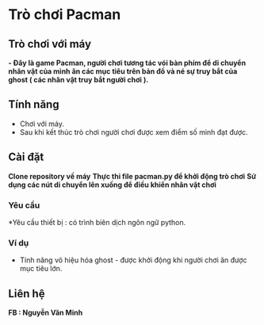 # Trò chơi Pacman

## Trò chơi với máy

**-	Đây là game Pacman, người chơi tương tác vói bàn phím để di chuyển nhân vật của mình ăn các mục tiêu trên bản đồ và né sự truy bắt của ghost ( các nhân vật truy bắt người chơi ).**

## Tính năng

* Chơi với máy.
* Sau khi kết thúc trò chơi người chơi được xem điểm số mình đạt được.
## Cài đặt

**Clone repository về máy**
**Thực thi file pacman.py để khởi động trò chơi**
**Sử dụng các nút di chuyển lên xuống để điều khiển nhân vật chơi**
### Yêu cầu

*Yêu cầu thiết bị : có trình biên dịch ngôn ngữ python.

### Ví dụ

* Tính năng vô hiệu hóa ghost - được khởi động khi người chơi ăn được mục tiêu lớn.

## Liên hệ

**FB : Nguyễn Văn Minh**
